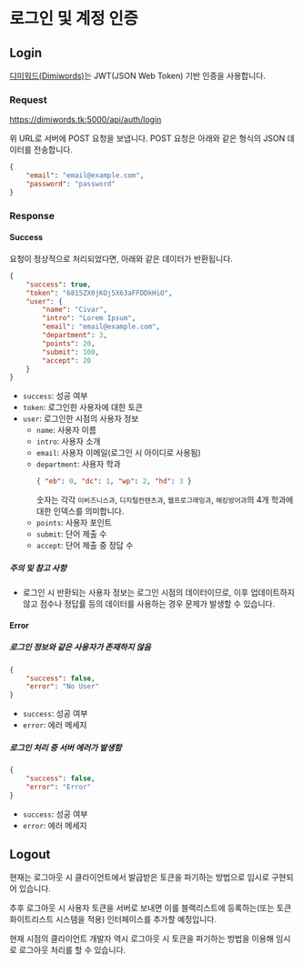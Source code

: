 # 로그인 및 계정 인증

## Login

[디미워드(Dimiwords)](https://github.com/CIVAR-DIMIGO/Dimiwords)는 JWT(JSON Web Token) 기반 인증을 사용합니다.

### Request

https://dimiwords.tk:5000/api/auth/login

위 URL로 서버에 POST 요청을 보냅니다. POST 요청은 아래와 같은 형식의 JSON 데이터를 전송합니다.

```json
{
    "email": "email@example.com",
    "password": "password"
}
```

### Response

#### Success

요청이 정상적으로 처리되었다면, 아래와 같은 데이터가 반환됩니다.

```json
{
    "success": true,
    "token": "6815ZX0jKOj5X63aFFDDkHiO",
    "user": {
        "name": "Civar",
        "intro": "Lorem Ipsum",
        "email": "email@example.com",
        "department": 3,
        "points": 20,
        "submit": 100,
        "accept": 20
    }
}
```

- `success`: 성공 여부
- `token`: 로그인한 사용자에 대한 토큰
- `user`: 로그인한 시점의 사용자 정보
    - `name`: 사용자 이름
    - `intro`: 사용자 소개
    - `email`: 사용자 이메일(로그인 시 아이디로 사용됨)
    - `department`: 사용자 학과
        ```json
        { "eb": 0, "dc": 1, "wp": 2, "hd": 3 }
        ```
        숫자는 각각 `이비즈니스과`, `디지털컨텐츠과`, `웹프로그래밍과`, `해킹방어과`의 4개 학과에 대한 인덱스를 의미합니다.
    - `points`: 사용자 포인트
    - `submit`: 단어 제출 수
    - `accept`: 단어 제출 중 정답 수 

##### 주의 및 참고 사항

- 로그인 시 반환되는 사용자 정보는 로그인 시점의 데이터이므로, 이후 업데이트하지 않고 점수나 정답률 등의 데이터를 사용하는 경우 문제가 발생할 수 있습니다.

#### Error

##### 로그인 정보와 같은 사용자가 존재하지 않음

```json
{
    "success": false,
    "error": "No User"
}
```

- `success`: 성공 여부
- `error`: 에러 메세지

##### 로그인 처리 중 서버 에러가 발생함

```json
{
    "success": false,
    "error": "Error"
}
```

- `success`: 성공 여부
- `error`: 에러 메세지

## Logout

현재는 로그아웃 시 클라이언트에서 발급받은 토큰을 파기하는 방법으로 임시로 구현되어 있습니다. 

추후 로그아웃 시 사용자 토큰을 서버로 보내면 이를 블랙리스트에 등록하는(또는 토큰 화이트리스트 시스템을 적용) 인터페이스를 추가할 예정입니다.

현재 시점의 클라이언트 개발자 역시 로그아웃 시 토큰을 파기하는 방법을 이용해 임시로 로그아웃 처리를 할 수 있습니다.
